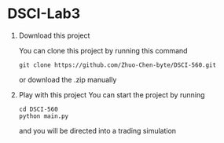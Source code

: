 # DSCI-Lab3 #
1. Download this project

    You can clone this project by running this command
  
    ```shell
    git clone https://github.com/Zhuo-Chen-byte/DSCI-560.git
    ```
    
    or download the .zip manually
    
2. Play with this project
    You can start the project by running
    
    ```shell
    cd DSCI-560
    python main.py
    ```
    
    and you will be directed into a trading simulation
